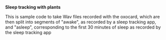 **Sleep tracking with plants**

This is sample code to take Wav files recorded with the oxocard, which are then split into segments of "awake", as recorded by a sleep tracking app, and "asleep", corresponding to the first 30 minutes of sleep as recorded by the sleep tracking app

